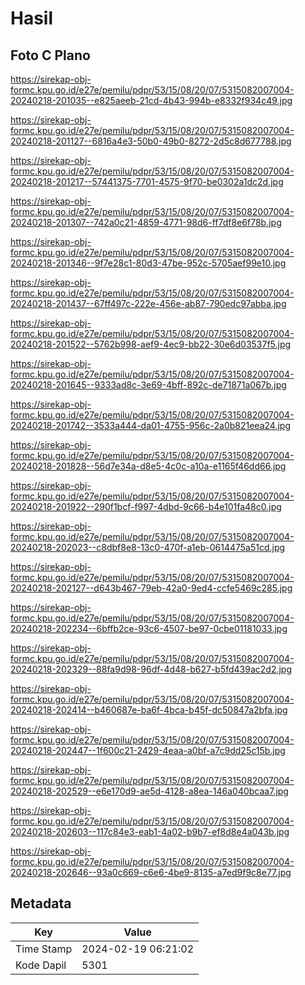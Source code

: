 # Hasil

## Foto C Plano

https://sirekap-obj-formc.kpu.go.id/e27e/pemilu/pdpr/53/15/08/20/07/5315082007004-20240218-201035--e825aeeb-21cd-4b43-994b-e8332f934c49.jpg

https://sirekap-obj-formc.kpu.go.id/e27e/pemilu/pdpr/53/15/08/20/07/5315082007004-20240218-201127--6816a4e3-50b0-49b0-8272-2d5c8d677788.jpg

https://sirekap-obj-formc.kpu.go.id/e27e/pemilu/pdpr/53/15/08/20/07/5315082007004-20240218-201217--57441375-7701-4575-9f70-be0302a1dc2d.jpg

https://sirekap-obj-formc.kpu.go.id/e27e/pemilu/pdpr/53/15/08/20/07/5315082007004-20240218-201307--742a0c21-4859-4771-98d6-ff7df8e6f78b.jpg

https://sirekap-obj-formc.kpu.go.id/e27e/pemilu/pdpr/53/15/08/20/07/5315082007004-20240218-201346--9f7e28c1-80d3-47be-952c-5705aef99e10.jpg

https://sirekap-obj-formc.kpu.go.id/e27e/pemilu/pdpr/53/15/08/20/07/5315082007004-20240218-201437--67ff497c-222e-456e-ab87-790edc97abba.jpg

https://sirekap-obj-formc.kpu.go.id/e27e/pemilu/pdpr/53/15/08/20/07/5315082007004-20240218-201522--5762b998-aef9-4ec9-bb22-30e6d03537f5.jpg

https://sirekap-obj-formc.kpu.go.id/e27e/pemilu/pdpr/53/15/08/20/07/5315082007004-20240218-201645--9333ad8c-3e69-4bff-892c-de71871a067b.jpg

https://sirekap-obj-formc.kpu.go.id/e27e/pemilu/pdpr/53/15/08/20/07/5315082007004-20240218-201742--3533a444-da01-4755-956c-2a0b821eea24.jpg

https://sirekap-obj-formc.kpu.go.id/e27e/pemilu/pdpr/53/15/08/20/07/5315082007004-20240218-201828--56d7e34a-d8e5-4c0c-a10a-e1165f46dd66.jpg

https://sirekap-obj-formc.kpu.go.id/e27e/pemilu/pdpr/53/15/08/20/07/5315082007004-20240218-201922--290f1bcf-f997-4dbd-9c66-b4e101fa48c0.jpg

https://sirekap-obj-formc.kpu.go.id/e27e/pemilu/pdpr/53/15/08/20/07/5315082007004-20240218-202023--c8dbf8e8-13c0-470f-a1eb-0614475a51cd.jpg

https://sirekap-obj-formc.kpu.go.id/e27e/pemilu/pdpr/53/15/08/20/07/5315082007004-20240218-202127--d643b467-79eb-42a0-9ed4-ccfe5469c285.jpg

https://sirekap-obj-formc.kpu.go.id/e27e/pemilu/pdpr/53/15/08/20/07/5315082007004-20240218-202234--6bffb2ce-93c6-4507-be97-0cbe01181033.jpg

https://sirekap-obj-formc.kpu.go.id/e27e/pemilu/pdpr/53/15/08/20/07/5315082007004-20240218-202329--88fa9d98-96df-4d48-b627-b5fd439ac2d2.jpg

https://sirekap-obj-formc.kpu.go.id/e27e/pemilu/pdpr/53/15/08/20/07/5315082007004-20240218-202414--b460687e-ba6f-4bca-b45f-dc50847a2bfa.jpg

https://sirekap-obj-formc.kpu.go.id/e27e/pemilu/pdpr/53/15/08/20/07/5315082007004-20240218-202447--1f600c21-2429-4eaa-a0bf-a7c9dd25c15b.jpg

https://sirekap-obj-formc.kpu.go.id/e27e/pemilu/pdpr/53/15/08/20/07/5315082007004-20240218-202529--e6e170d9-ae5d-4128-a8ea-146a040bcaa7.jpg

https://sirekap-obj-formc.kpu.go.id/e27e/pemilu/pdpr/53/15/08/20/07/5315082007004-20240218-202603--117c84e3-eab1-4a02-b9b7-ef8d8e4a043b.jpg

https://sirekap-obj-formc.kpu.go.id/e27e/pemilu/pdpr/53/15/08/20/07/5315082007004-20240218-202646--93a0c669-c6e6-4be9-8135-a7ed9f9c8e77.jpg


## Metadata

| Key        | Value               |
| ---------- | ------------------- |
| Time Stamp | 2024-02-19 06:21:02 |
| Kode Dapil | 5301                |



